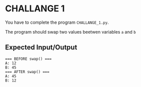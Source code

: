 # CHALLANGE 1

You have to complete the program `CHALLANGE_1.py`.

The program should swap two values beetwen variables `a` and `b`

## Expected Input/Output

```
=== BEFORE swap() ===
A: 12
B: 45
=== AFTER swap() ===
A: 45
B: 12
```